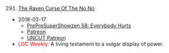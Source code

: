 291. [The Raven Curse Of The No No](https://linuxgamecast.com/2018/03/linuxgamecast-weekly-291-the-raven-curse-of-the-no-no/)
   * 2018-03-17
      * [PrePreSuperShowzen 58: Everybody Hurts](https://www.patreon.com/posts/prepresupershowz-17626058)
      * [Patreon](https://www.patreon.com/posts/linuxgamecast-of-17628055)
      * [UNCUT Patreon](https://www.patreon.com/posts/lgc-weekly-291-17626134)
   * <span style="color:red">LGC Weekly:</span> A living testament to a vulgar display of power.
